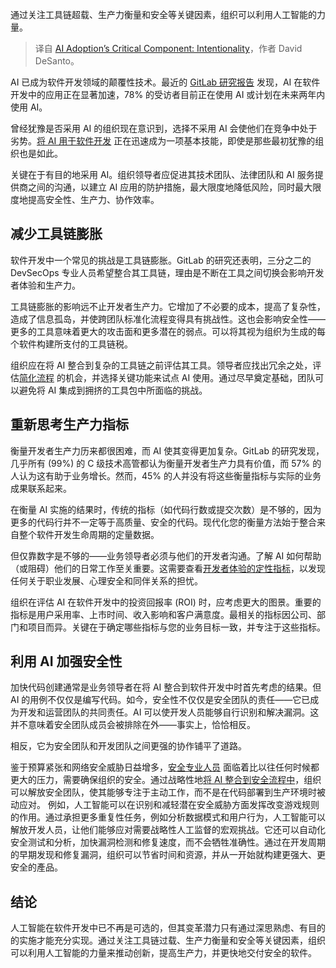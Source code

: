
<!--
title: AI 采用中的关键组成部分：目标性
cover: https://cdn.thenewstack.io/media/2024/11/cb061e66-ai-intention.jpg
-->

通过关注工具链超载、生产力衡量和安全等关键因素，组织可以利用人工智能的力量。

> 译自 [AI Adoption’s Critical Component: Intentionality](https://thenewstack.io/ai-adoptions-critical-component-intentionality/)，作者 David DeSanto。

AI 已成为软件开发领域的颠覆性技术。最近的 [GitLab 研究报告](https://about.gitlab.com/developer-survey/) 发现，AI 在软件开发中的应用正在显著加速，78% 的受访者目前正在使用 AI 或计划在未来两年内使用 AI。

曾经犹豫是否采用 AI 的组织现在意识到，选择不采用 AI 会使他们在竞争中处于劣势。[将 AI 用于软件开发](https://thenewstack.io/is-ai-the-antidote-to-software-development-complexity) 正在迅速成为一项基本技能，即使是那些最初犹豫的组织也是如此。

关键在于有目的地采用 AI。组织领导者应促进其技术团队、法律团队和 AI 服务提供商之间的沟通，以建立 AI 应用的防护措施，最大限度地降低风险，同时最大限度地提高安全性、生产力、协作效率。

## 减少工具链膨胀

软件开发中一个常见的挑战是工具链膨胀。GitLab 的研究还表明，三分之二的 DevSecOps 专业人员希望整合其工具链，理由是不断在工具之间切换会影响开发者体验和生产力。

工具链膨胀的影响远不止开发者生产力。它增加了不必要的成本，提高了复杂性，造成了信息孤岛，并使跨团队标准化流程变得具有挑战性。这也会影响安全性——更多的工具意味着更大的攻击面和更多潜在的弱点。可以将其视为组织为生成的每个软件构建所支付的工具链税。

组织应在将 AI 整合到复杂的工具链之前评估其工具。领导者应找出冗余之处，评估[简化流程](https://thenewstack.io/upskilling-engineering-teams-for-the-ai-era) 的机会，并选择关键功能来试点 AI 使用。通过尽早奠定基础，团队可以避免将 AI 集成到拥挤的工具包中所面临的挑战。

## 重新思考生产力指标

衡量开发者生产力历来都很困难，而 AI 使其变得更加复杂。GitLab 的研究发现，几乎所有 (99%) 的 C 级技术高管都认为衡量开发者生产力具有价值，而 57% 的人认为这有助于业务增长。然而，45% 的人并没有将这些衡量指标与实际的业务成果联系起来。

在衡量 AI 实施的结果时，传统的指标（如代码行数或提交次数）是不够的，因为更多的代码行并不一定等于高质量、安全的代码。现代化您的衡量方法始于整合来自整个软件开发生命周期的定量数据。

但仅靠数字是不够的——业务领导者必须与他们的开发者沟通。了解 AI 如何帮助（或阻碍）他们的日常工作至关重要。这需要查看[开发者体验的定性指标](https://thenewstack.io/three-key-metrics-to-measure-developer-productivity/)，以发现任何关于职业发展、心理安全和同伴关系的担忧。

组织在评估 AI 在软件开发中的投资回报率 (ROI) 时，应考虑更大的图景。重要的指标是用户采用率、上市时间、收入影响和客户满意度。最相关的指标因公司、部门和项目而异。关键在于确定哪些指标与您的业务目标一致，并专注于这些指标。

## 利用 AI 加强安全性

加快代码创建通常是业务领导者在将 AI 整合到软件开发中时首先考虑的结果。但 AI 的用例不仅仅是编写代码。如今，安全性不仅仅是安全团队的责任——它已成为开发和运营团队的共同责任。AI 可以使开发人员能够自行识别和解决漏洞。这并不意味着安全团队成员会被排除在外——事实上，恰恰相反。

相反，它为安全团队和开发团队之间更强的协作铺平了道路。

鉴于预算紧张和网络安全威胁日益增多，[安全专业人员](https://roadmap.sh/cyber-security) 面临着比以往任何时候都更大的压力，需要确保组织的安全。通过战略性地[将 AI 整合到安全流程中](https://thenewstack.io/prepare-developers-for-integrating-ai-into-their-workflows)，组织可以解放安全团队，使其能够专注于主动工作，而不是在代码部署到生产环境时被动应对。
例如，人工智能可以在识别和减轻潜在安全威胁方面发挥改变游戏规则的作用。通过承担更多重复性任务，例如分析数据模式和用户行为，人工智能可以解放开发人员，让他们能够应对需要战略性人工监督的宏观挑战。它还可以自动化安全测试和分析，加快漏洞检测和修复速度，而不会牺牲准确性。通过在开发周期的早期发现和修复漏洞，组织可以节省时间和资源，并从一开始就构建更强大、更安全的產品。

## 结论

人工智能在软件开发中已不再是可选的，但其变革潜力只有通过深思熟虑、有目的的实施才能充分实现。通过关注工具链过载、生产力衡量和安全等关键因素，组织可以利用人工智能的力量来推动创新，提高生产力，并更快地交付安全的软件。

